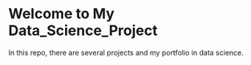 # Welcome to My Data_Science_Project

In this repo, there are several projects and my portfolio in data science.
